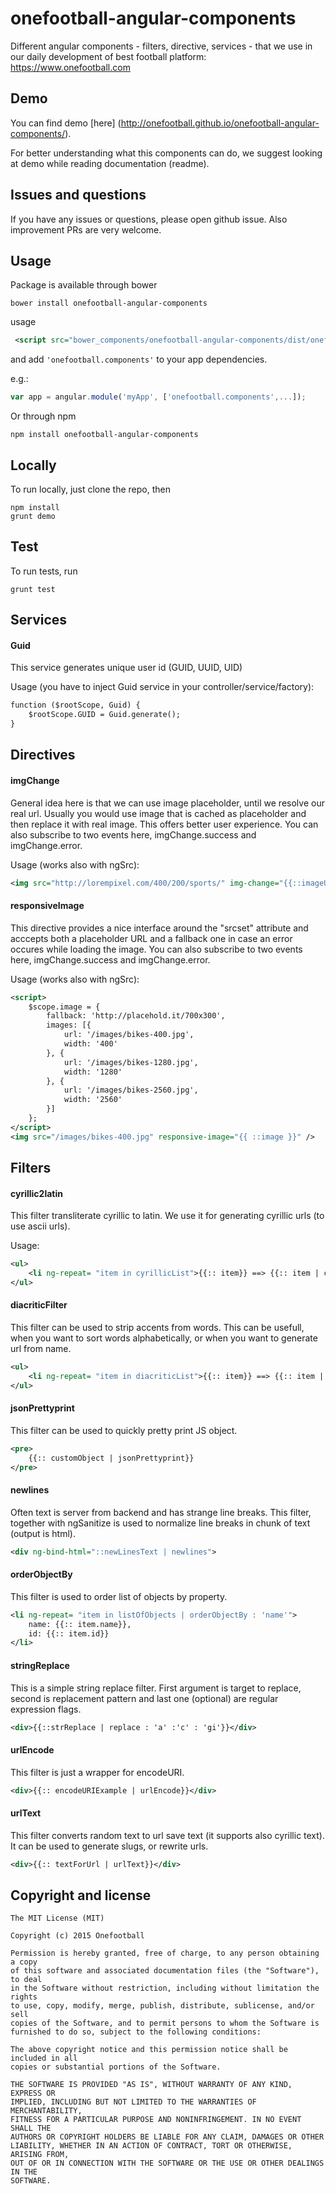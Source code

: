 onefootball-angular-components
===============

Different angular components - filters, directive, services - that we use in our daily development of best football platform: https://www.onefootball.com

## Demo 

You can find demo [here] (http://onefootball.github.io/onefootball-angular-components/).

For better understanding what this components can do, we suggest looking at demo while reading documentation (readme).

## Issues and questions

If you have any issues or questions, please open github issue. Also improvement PRs are very welcome.

## Usage

Package is available through bower

```
bower install onefootball-angular-components 

```

usage

```xml
 <script src="bower_components/onefootball-angular-components/dist/onefootball-angular-components.min.js"> </script>
```

and add ```'onefootball.components'``` to your app dependencies.

e.g.:

```javascript
var app = angular.module('myApp', ['onefootball.components',...]);
```

Or through npm 

```
npm install onefootball-angular-components 

```

## Locally

To run locally, just clone the repo, then 

```
npm install 
grunt demo

```

## Test

To run tests, run

``` 
grunt test

```

## Services

#### Guid

This service generates unique user id (GUID, UUID, UID)

Usage (you have to inject Guid service in your controller/service/factory):

```xml
function ($rootScope, Guid) {
    $rootScope.GUID = Guid.generate();
}  
``` 

## Directives

#### imgChange

General idea here is that we can use image placeholder, until we resolve our real url. Usually you would use
image that is cached as placeholder and then replace it with real image. This offers better user experience.
You can also subscribe to two events here, imgChange.success and imgChange.error.

Usage (works also with ngSrc):

```xml
<img src="http://lorempixel.com/400/200/sports/" img-change="{{::imageUrl}}" />
``` 

#### responsiveImage

This directive provides a nice interface around the "srcset" attribute and acccepts both a placeholder URL 
and a fallback one in case an error occures while loading the image. You can also subscribe to two events 
here, imgChange.success and imgChange.error.

Usage (works also with ngSrc):

```xml
<script>
    $scope.image = {
        fallback: 'http://placehold.it/700x300',
        images: [{
            url: '/images/bikes-400.jpg',
            width: '400'
        }, {
            url: '/images/bikes-1280.jpg',
            width: '1280'
        }, {
            url: '/images/bikes-2560.jpg',
            width: '2560'
        }]
    };
</script>
<img src="/images/bikes-400.jpg" responsive-image="{{ ::image }}" />
```

## Filters 

#### cyrillic2latin

This filter transliterate cyrillic to latin. We use it for generating cyrillic urls (to use ascii urls).

Usage:

```xml
<ul>
    <li ng-repeat= "item in cyrillicList">{{:: item}} ==> {{:: item | cyrillic2latin}}</li>
</ul>
``` 

#### diacriticFilter

This filter can be used to strip accents from words. This can be usefull, when you want to sort words alphabetically,
or when you want to generate url from name.

```xml
<ul>
    <li ng-repeat= "item in diacriticList">{{:: item}} ==> {{:: item | diacriticStrip}}</li>
</ul>
``` 

#### jsonPrettyprint

This filter can be used to quickly pretty print JS object.

```xml
<pre>
    {{:: customObject | jsonPrettyprint}}
</pre>
``` 

#### newlines

Often text is server from backend and has strange line breaks.
This filter, together with ngSanitize is used to normalize line breaks in chunk of text (output is html).


```xml
<div ng-bind-html="::newLinesText | newlines">
``` 

#### orderObjectBy

This filter is used to order list of objects by property.

```xml
<li ng-repeat= "item in listOfObjects | orderObjectBy : 'name'">
    name: {{:: item.name}},
    id: {{:: item.id}}
</li>
``` 

#### stringReplace

This is a simple string replace filter. First argument is target to replace, second is replacement pattern and
last one (optional) are regular expression flags.

 
```xml
<div>{{::strReplace | replace : 'a' :'c' : 'gi'}}</div>
```

#### urlEncode

This filter is just a wrapper for encodeURI.

```xml
<div>{{:: encodeURIExample | urlEncode}}</div>
```

#### urlText

This filter converts random text to url save text (it supports also cyrillic text). It can be used to generate slugs,
or rewrite urls.

```xml
<div>{{:: textForUrl | urlText}}</div>
```

## Copyright and license

```
The MIT License (MIT)

Copyright (c) 2015 Onefootball

Permission is hereby granted, free of charge, to any person obtaining a copy
of this software and associated documentation files (the "Software"), to deal
in the Software without restriction, including without limitation the rights
to use, copy, modify, merge, publish, distribute, sublicense, and/or sell
copies of the Software, and to permit persons to whom the Software is
furnished to do so, subject to the following conditions:

The above copyright notice and this permission notice shall be included in all
copies or substantial portions of the Software.

THE SOFTWARE IS PROVIDED "AS IS", WITHOUT WARRANTY OF ANY KIND, EXPRESS OR
IMPLIED, INCLUDING BUT NOT LIMITED TO THE WARRANTIES OF MERCHANTABILITY,
FITNESS FOR A PARTICULAR PURPOSE AND NONINFRINGEMENT. IN NO EVENT SHALL THE
AUTHORS OR COPYRIGHT HOLDERS BE LIABLE FOR ANY CLAIM, DAMAGES OR OTHER
LIABILITY, WHETHER IN AN ACTION OF CONTRACT, TORT OR OTHERWISE, ARISING FROM,
OUT OF OR IN CONNECTION WITH THE SOFTWARE OR THE USE OR OTHER DEALINGS IN THE
SOFTWARE.
```

